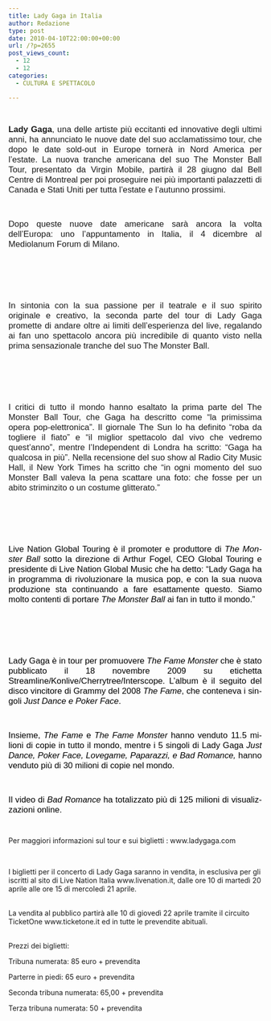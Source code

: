 ```yaml
---
title: Lady Gaga in Italia
author: Redazione
type: post
date: 2010-04-10T22:00:00+00:00
url: /?p=2655
post_views_count:
  - 12
  - 12
categories:
  - CULTURA E SPETTACOLO

---
```

&nbsp;

<p align="justify" style="margin&#45;bottom: 0cm">
  <span style="font&#45;size: larger"><font face="Arial, sans&#45;serif"><b>Lady Gaga</b>, una delle artiste pi&ugrave; eccitanti ed innovative degli ultimi anni, ha annunciato le nuove date del suo acclamatissimo tour, che dopo le date sold&#45;out in Europe torner&agrave; in Nord America per l&rsquo;estate. La nuova tranche americana del suo The Monster Ball Tour, presentato da Virgin Mobile, partir&agrave; il 28 giugno dal Bell Centre di Montreal per poi proseguire nei pi&ugrave; importanti palazzetti di Canada e Stati Uniti per tutta l&rsquo;estate e l&rsquo;autunno prossimi.</font></span>
</p>

<p align="justify" style="margin&#45;bottom: 0cm">
  <span style="font&#45;size: larger">&nbsp;</span>
</p>

<p align="justify" style="margin&#45;bottom: 0cm">
  <span style="font&#45;size: larger"><font face="Arial, sans&#45;serif">Dopo queste nuove date americane sar&agrave; ancora la volta dell&rsquo;Europa: uno l&rsquo;appuntamento in Italia, il 4 dicembre al Mediolanum Forum di Milano. </font></span>
</p>

<p align="justify" style="margin&#45;bottom: 0cm">
  <span style="font&#45;size: larger"><br /> &nbsp;</span>
</p>

<p align="justify" style="margin&#45;bottom: 0cm">
  <span style="font&#45;size: larger">&nbsp;</span>
</p>

<p align="justify" style="margin&#45;bottom: 0cm">
  <span style="font&#45;size: larger"><font face="Arial, sans&#45;serif">In sintonia con la sua passione per il teatrale e il suo spirito originale e creativo, la seconda parte del tour di Lady Gaga promette di andare oltre ai limiti dell&rsquo;esperienza del live, regalando ai fan uno spettacolo ancora pi&ugrave; incredibile di quanto visto nella prima sensazionale tranche del suo The Monster Ball. </font></span>
</p>

<p align="justify" style="margin&#45;bottom: 0cm">
  <span style="font&#45;size: larger">&nbsp;</span>
</p>

<p align="justify" style="margin&#45;bottom: 0cm">
  <span style="font&#45;size: larger"><br /> &nbsp;</span>
</p>

<p align="justify" style="margin&#45;bottom: 0cm">
  <span style="font&#45;size: larger"><font face="Arial, sans&#45;serif">I critici di tutto il mondo hanno esaltato la prima parte del The Monster Ball Tour, che Gaga ha descritto come &ldquo;la primissima opera pop&#45;elettronica&rdquo;. Il giornale The Sun lo ha definito &ldquo;roba da togliere il fiato&rdquo; e &ldquo;il miglior spettacolo dal vivo che vedremo quest&rsquo;anno&rdquo;, mentre l&rsquo;Independent di Londra ha scritto: &ldquo;Gaga ha qualcosa in pi&ugrave;&rdquo;. Nella recensione del suo show al Radio City Music Hall, il New York Times ha scritto che &ldquo;in ogni momento del suo Monster Ball valeva la pena scattare una foto: che fosse per un abito striminzito o un costume glitterato.&rdquo;</font></span>
</p>

<p align="justify" style="margin&#45;bottom: 0cm">
  <span style="font&#45;size: larger">&nbsp;</span>
</p>

<p align="justify" style="margin&#45;bottom: 0cm">
  <span style="font&#45;size: larger"><br /> &nbsp;</span>
</p>

<p lang="en&#45;US" align="justify" style="margin&#45;bottom: 0cm; color: #002060">
  <span style="font&#45;size: larger"><font color="#002060"><font face="Verdana, sans&#45;serif"><font color="#000000"><font face="Arial, sans&#45;serif"><span lang="it&#45;IT">Live Nation Global Touring &egrave; il promoter e produttore di <i>The Monster Ball</i></span></font></font><font color="#000000"><font face="Arial, sans&#45;serif"><span lang="it&#45;IT"> sotto la direzione di Arthur Fogel, CEO Global Touring e presidente di Live Nation Global Music che ha detto: &ldquo;Lady Gaga ha in programma di rivoluzionare la musica pop, e con la sua nuova produzione sta continuando a fare esattamente questo. Siamo molto contenti di portare </span></font></font><font color="#000000"><font face="Arial, sans&#45;serif"><span lang="it&#45;IT"><i>The Monster Ball</i> ai fan in tutto il mondo.&rdquo;</span></font></font></font></font></span>
</p>

<p lang="en&#45;US" align="justify" style="margin&#45;bottom: 0cm; color: #002060">
  <span style="font&#45;size: larger">&nbsp;</span>
</p>

<p lang="it&#45;IT" align="justify" style="margin&#45;bottom: 0cm; color: #000000">
  <span style="font&#45;size: larger"><br /> &nbsp;</span>
</p>

<p lang="en&#45;US" align="justify" style="margin&#45;bottom: 0cm; color: #002060">
  <span style="font&#45;size: larger"><font color="#002060"><font face="Verdana, sans&#45;serif"><font color="#000000"><font face="Arial, sans&#45;serif"><span lang="it&#45;IT">Lady Gaga &egrave; in tour per promuovere <i>The Fame Monster</i></span></font></font><font color="#000000"><font face="Arial, sans&#45;serif"><span lang="it&#45;IT"> che &egrave; stato pubblicato il 18 novembre 2009 su etichetta Streamline/Konlive/Cherrytree/Interscope. L&rsquo;album &egrave; il seguito del disco vincitore di Grammy del 2008 </span></font></font><font color="#000000"><font face="Arial, sans&#45;serif"><span lang="it&#45;IT"><i>The Fame</i></span></font></font><font color="#000000"><font face="Arial, sans&#45;serif"><span lang="it&#45;IT">, che conteneva i singoli </span></font></font><font color="#000000"><font face="Arial, sans&#45;serif"><span lang="it&#45;IT"><i>Just Dance e Poker Face</i>. </span></font></font></font></font></span>
</p>

<p lang="en&#45;US" align="justify" style="margin&#45;bottom: 0cm; color: #002060">
  <span style="font&#45;size: larger">&nbsp;</span>
</p>

<p lang="en&#45;US" align="justify" style="margin&#45;bottom: 0cm; color: #002060">
  <span style="font&#45;size: larger"><font color="#002060"><font face="Verdana, sans&#45;serif"><font color="#000000"><font face="Arial, sans&#45;serif"><span lang="it&#45;IT">Insieme, <i>The Fame</i></span></font></font><font color="#000000"><font face="Arial, sans&#45;serif"><span lang="it&#45;IT"> e </span></font></font><font color="#000000"><font face="Arial, sans&#45;serif"><span lang="it&#45;IT"><i>The Fame Monster</i></span></font></font><font color="#000000"><font face="Arial, sans&#45;serif"><span lang="it&#45;IT"> hanno venduto 11.5 milioni di copie in tutto il mondo, mentre i 5 singoli di Lady Gaga </span></font></font><font color="#000000"><font face="Arial, sans&#45;serif"><span lang="it&#45;IT"><i>Just Dance, Poker Face, Lovegame, Paparazzi, e Bad Romance,</i> hanno venduto pi&ugrave; di 30 milioni di copie nel mondo.</span></font></font></font></font></span>
</p>

<p lang="en&#45;US" align="justify" style="margin&#45;bottom: 0cm; color: #002060">
  <span style="font&#45;size: larger">&nbsp;</span>
</p>

<p lang="en&#45;US" align="justify" style="margin&#45;bottom: 0cm; color: #002060">
  <span style="font&#45;size: larger"><font color="#002060"><font face="Verdana, sans&#45;serif"><font color="#000000"><font face="Arial, sans&#45;serif"><span lang="it&#45;IT">Il video di <i>Bad Romance</i> ha totalizzato pi&ugrave; di 125 milioni di visualizzazioni online. </span></font></font></font></font></span>
</p>

<p lang="it&#45;IT" align="justify" style="margin&#45;bottom: 0cm; color: #000000">
  <small>&nbsp;</small>
</p>

<p style="margin&#45;bottom: 0cm">
  <span style="font&#45;size: larger"><small>Per maggiori informazioni sul tour e sui biglietti : www.ladygaga.com</small></span>
</p>

<p style="margin&#45;bottom: 0cm">
  <span style="font&#45;size: larger"><small><br /> </small></span>
</p>

<p style="margin&#45;bottom: 0cm">
  <span style="font&#45;size: larger"><small>I biglietti per il concerto di Lady Gaga saranno in vendita, in esclusiva per gli iscritti al sito di Live Nation Italia www.livenation.it, dalle ore 10 di marted&igrave; 20 aprile alle ore 15 di mercoled&igrave; 21 aprile.</small><small><br /> &nbsp;</small></span>
</p>

<p style="margin&#45;bottom: 0cm">
  <span style="font&#45;size: larger"><small>La vendita al pubblico partir&agrave; alle 10 di gioved&igrave; 22 aprile tramite il circuito TicketOne www.ticketone.it ed in tutte le prevendite abituali.</small><small><br /> &nbsp;</small></span>
</p>

<p style="margin&#45;bottom: 0cm">
  <span style="font&#45;size: larger"><small>Prezzi dei biglietti:</small></span>
</p>

<p style="margin&#45;bottom: 0cm">
  <span style="font&#45;size: larger"><small>Tribuna numerata:&nbsp;85 euro + prevendita</small></span>
</p>

<p style="margin&#45;bottom: 0cm">
  <span style="font&#45;size: larger"><small>Parterre in piedi: 65 euro + prevendita</small></span>
</p>

<p style="margin&#45;bottom: 0cm">
  <span style="font&#45;size: larger"><small>Seconda tribuna numerata: 65,00 + prevendita</small></span>
</p>

<p style="margin&#45;bottom: 0cm">
  <span style="font&#45;size: larger"><small>Terza tribuna numerata: 50 + prevendita</small></span>
</p>

<p lang="it&#45;IT" align="justify" style="margin&#45;bottom: 0cm; color: #000000">
  <span style="font&#45;size: larger"><small><br /> </small></span><small>&nbsp;</small>
</p>